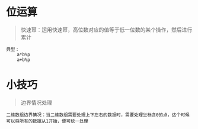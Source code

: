 # 位运算
    
> 快速幂：运用快速幂，高位数对应的值等于低一位数的某个操作，然后进行累计
    
    典型：
        a*b%p
        a+b%p
        
# 小技巧
> 边界情况处理    
    
    二维数组边界情况：当二维数组需要处理上下左右的数据时，需要处理坐标含0的点，这个时候可以将所有的数据从1开始，便可统一处理

